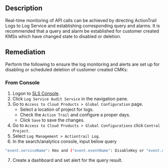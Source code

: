 ## Description

Real-time monitoring of API calls can be achieved by directing ActionTrail Logs to Log Service and establishing corresponding query and alarms. It is recommended that a query and alarm be established for customer created KMSs which have changed state to disabled or deletion.

## Remediation

Perform the following to ensure the log monitoring and alerts are set up for disabling or scheduled deletion of customer created CMKs:

### From Console

1. Logon to [SLS Console](https://sls.console.aliyun.com/).
2. Click `Log Service Audit Service` in the navigation pane.
3. Go to `Access to Cloud Products > Global Configuration` page.
   - Select a location of project for logs.
   - Check the `Action Trail` and configure a proper days.
   - Click `Save` to save the changes.
4. Go to `Access to Cloud Products > Global Configurations` click `Central Project`.
5. Select `Log Management > Actiontrail Log`.
6. In the search/analytics console, input below query

```bash
"event.serviceName": Kms and ("event.eventName": DisableKey or "event.eventName": ScheduleKeyDeletion or "event.eventName": DeleteKeyMaterial
```

7. Create a dashboard and set alert for the query result.
